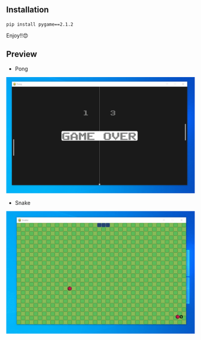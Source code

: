 ## Installation

```
pip install pygame==2.1.2
```

Enjoy!!😍

## Preview

* Pong

![](screenshots/pong.gif)

* Snake

![](screenshots/snake.gif)